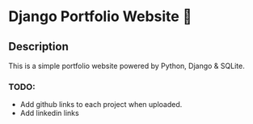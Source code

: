 # Django Portfolio Website :page_with_curl:
## Description 

This is a simple portfolio website powered by Python, Django &amp; SQLite. 

### TODO: 
- Add github links to each project when uploaded. 
- Add linkedin links
